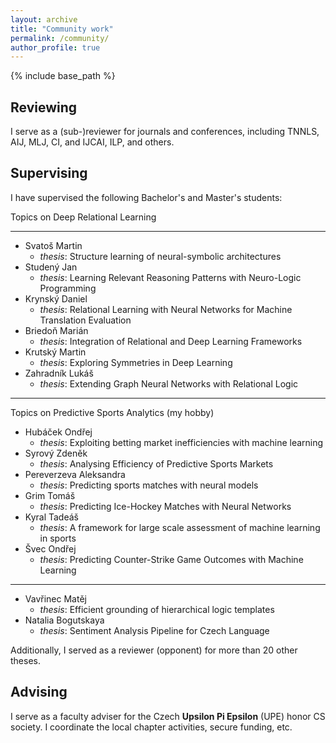 ```yaml
---
layout: archive
title: "Community work"
permalink: /community/
author_profile: true
---
```


{% include base_path %}

## Reviewing ##

I serve as a (sub-)reviewer for journals and conferences, including TNNLS, AIJ, MLJ, CI, and IJCAI, ILP, and others.

## Supervising ##

I have supervised the following Bachelor's and Master's students:

Topics on Deep Relational Learning

---

- Svatoš Martin 
    - _thesis_: Structure learning of neural-symbolic architectures
- Studený Jan 
    - _thesis_: Learning Relevant Reasoning Patterns with Neuro-Logic Programming
- Krynský Daniel 
    - _thesis_: Relational Learning with Neural Networks for Machine Translation Evaluation
- Briedoň Marián 
    - _thesis_: Integration of Relational and Deep Learning Frameworks
- Krutský Martin 
    - _thesis_: Exploring Symmetries in Deep Learning
- Zahradník Lukáš 
    - _thesis_: Extending Graph Neural Networks with Relational Logic
    
---

Topics on Predictive Sports Analytics (my hobby)

- Hubáček Ondřej 
    - _thesis_: Exploiting betting market inefficiencies with machine learning
- Syrový Zdeněk 
    - _thesis_: Analysing Efficiency of Predictive Sports Markets
- Pereverzeva Aleksandra 
    - _thesis_: Predicting sports matches with neural models
- Grim Tomáš 
    - _thesis_: Predicting Ice-Hockey Matches with Neural Networks
- Kyral Tadeáš 
    - _thesis_: A framework for large scale assessment of machine learning in sports
- Švec Ondřej 
    - _thesis_: Predicting Counter-Strike Game Outcomes with Machine Learning
    
---

   
- Vavřinec Matěj 
    - _thesis_: Efficient grounding of hierarchical logic templates
- Natalia Bogutskaya
    - _thesis_: Sentiment Analysis Pipeline for Czech Language

Additionally, I served as a reviewer (opponent) for more than 20 other theses.

## Advising ##

I serve as a faculty adviser for the Czech **Upsilon Pi Epsilon** (UPE) honor CS society.
I coordinate the local chapter activities, secure funding, etc.
